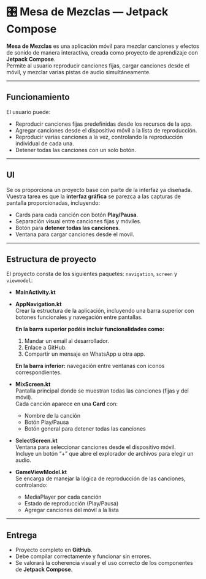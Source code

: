 # 🎛️ Mesa de Mezclas — Jetpack Compose

**Mesa de Mezclas** es una aplicación móvil para mezclar canciones y efectos de sonido de manera interactiva, creada como proyecto de aprendizaje con **Jetpack Compose**.  
Permite al usuario reproducir canciones fijas, cargar canciones desde el móvil, y mezclar varias pistas de audio simultáneamente.

---

## Funcionamiento

El usuario puede:

- Reproducir canciones fijas predefinidas desde los recursos de la app.  
- Agregar canciones desde el dispositivo móvil a la lista de reproducción.  
- Reproducir varias canciones a la vez, controlando la reproducción individual de cada una.  
- Detener todas las canciones con un solo botón.  

---

## UI

Se os proporciona un proyecto base con parte de la interfaz ya diseñada.  
Vuestra tarea es que la **interfaz gráfica** se parezca a las capturas de pantalla proporcionadas, incluyendo:

- Cards para cada canción con botón **Play/Pausa**.  
- Separación visual entre canciones fijas y móviles.  
- Botón para **detener todas las canciones**.
- Ventana para cargar canciones desde el movil.

---

## Estructura de proyecto

El proyecto consta de los siguientes paquetes: `navigation`, `screen` y `viewmodel`:

- **MainActivity.kt**

- **AppNavigation.kt**  
  Crear la estructura de la aplicación, incluyendo una barra superior con botones funcionales y navegación entre pantallas.  

  **En la barra superior podéis incluir funcionalidades como:**  
  1. Mandar un email al desarrollador.  
  2. Enlace a GitHub.  
  3. Compartir un mensaje en WhatsApp u otra app.  

  **En la barra inferior:** navegación entre ventanas con iconos correspondientes.

- **MixScreen.kt**  
  Pantalla principal donde se muestran todas las canciones (fijas y del móvil).  
  Cada canción aparece en una **Card** con:  
  - Nombre de la canción  
  - Botón Play/Pausa 
  - Botón general para detener todas las canciones

- **SelectScreen.kt**  
  Ventana para seleccionar canciones desde el dispositivo móvil.  
  Incluye un botón “+” que abre el explorador de archivos para elegir un audio.

- **GameViewModel.kt**  
  Se encarga de manejar la lógica de reproducción de las canciones, controlando:  
  - MediaPlayer por cada canción  
  - Estado de reproducción (Play/Pausa)  
  - Agregar canciones del móvil a la lista

---

## Entrega

- Proyecto completo en **GitHub**.  
- Debe compilar correctamente y funcionar sin errores.  
- Se valorará la coherencia visual y el uso correcto de los componentes de **Jetpack Compose**.
